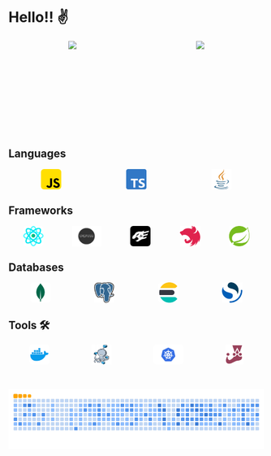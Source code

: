 # Hello!! :v:

<div style="display:flex; justify-content:space-around; align-items:center
; align-content:center; width: 100%">
<img height="180em" src="https://github-readme-stats.vercel.app/api?username=RenanOliveira20&show_icons=true&theme=dracula&include_all_commits=true&count_private=true&hide_border=true" /> 
<img height="180em" src="https://github-readme-stats.vercel.app/api/top-langs?username=RenanOliveira20&show_icons=true&theme=transparent&langs_count=16&hide_border=true" /> 
</div>

<div>

## Languages

<div style="display:flex; justify-content:space-around; align-items:center
; align-content:center; width: 100%">
<img height="40em" src="./static/js.png" style="border-radius:15%; "/> 
<img height="40em" src="./static/ts.png" style=""> 
<img height="40em" src="./static/java.png" style=""> 
</div>
</div>

<div>

## Frameworks

<div style="display:flex; justify-content:space-around; align-items:center
; align-content:center; width: 100%">
<img height="40em" src="./static/react.png" style="border-radius:15%; "/> 
<img height="40em" src="./static/express.png" style=""> 
<img height="40em" src="./static/fastify.png" style="border-radius:15%; "> 
<img height="40em" src="./static/nestjs.png" style=""> 
<img height="40em" src="./static/springboot.png" style=""> 
</div>
</div>

<div>

## Databases

<div style="display:flex; justify-content:space-around; align-items:center
; align-content:center; width: 100%">
<img height="40em" src="./static/mongodb.png" style="border-radius:15%; "/> 
<img height="40em" src="./static/Postgresql.png" style=""> 
<img height="40em" src="./static/elastic.png" style="border-radius:15%; "> 
<img height="40em" src="./static/opensearch.png" style=""> 
</div>
</div>

<div>

## Tools 🛠

<div style="display:flex; justify-content:space-around; align-items:center
; align-content:center; width: 100%">
<img height="40em" src="./static/Docker_logo.png" style="border-radius:15%; "/> 
<img height="40em" src="./static/compose.png" style=""> 
<img height="40em" src="./static/Kubernetes.png" style="border-radius:15%; "> 
<img height="40em" src="./static/jest.png" style=""> 
</div>
</div>
</br>
</br>

![snake gif](https://github.com/RenanOliveira20/RenanOliveira20/blob/output/github-contribution-grid-snake.gif)
